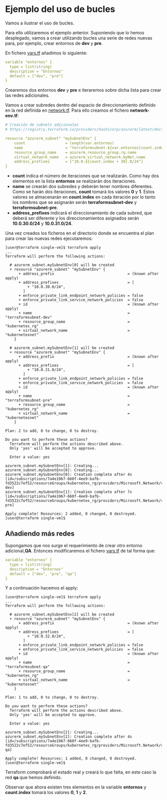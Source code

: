 # Ejemplo del uso de bucles

Vamos a ilustrar el uso de bucles.

Para ello utilizaremos el ejemplo anterior. Suponiendo que lo hemos desplegado, vamos a crear utilizando bucles una serie de redes nuevas para, por ejemplo, crear entornos de **dev** y **pre**.

En fichero [vars.tf](single-vm/vars.tf) añadimos lo siguiente:

```yaml
variable "entornos" {
  type = list(string)
  description = "Entornos"
  default = ["dev", "pre"]
}
```

Crearemos dos entornos **dev** y **pre** e iteraremos sobre dicha lista para crear las redes adicionales.

Vamos a crear subredes dentro del espacio de direccionamiento definido en la red definida en [network.tf](single-vm/network.tf). Para ello creamos el fichero **network-env.tf**:

```yaml
# Creación de subnets adicionales
# https://registry.terraform.io/providers/hashicorp/azurerm/latest/docs/resources/subnet

resource "azurerm_subnet" "mySubnetEnv" {
    count                  = length(var.entornos)
    name                   = "terraformsubnet-${var.entornos[count.index]}"
    resource_group_name    = azurerm_resource_group.rg.name
    virtual_network_name   = azurerm_virtual_network.myNet.name
    address_prefixes       = ["10.0.${count.index + 30}.0/24"]
}
```

 + **count** indica el número de iteraciones que se realizarán. Como hay dos elementos en la lista **entornos** se realizarán dos iteraciones.
 + **name** se crearán dos subredes y deberán tener nombres diferentes. Como se harán dos iteraciones, **count** tomará los valores **0** y **1**. Estos valores se almacenarán en **count.index** en cada iteración por lo tanto los nombres que se asignarán serán **terraformsubnet-dev** y **terraformsubnet-pre**.
 + **address_prefixes** indicará el direccionamiento de cada subred, que deberá ser diferente y los direccionamientos asignados serán **10.0.30.0/24** y **10.0.31.0/24**.

 Una vez creados los ficheros en el directorio donde se encuentra el plan para crear las nuevas redes ejecutaremos:

```console
[user@terraform single-vm]$ terraform apply
...
Terraform will perform the following actions:

  # azurerm_subnet.mySubnetEnv[0] will be created
  + resource "azurerm_subnet" "mySubnetEnv" {
      + address_prefix                                 = (known after apply)
      + address_prefixes                               = [
          + "10.0.30.0/24",
        ]
      + enforce_private_link_endpoint_network_policies = false
      + enforce_private_link_service_network_policies  = false
      + id                                             = (known after apply)
      + name                                           = "terraformsubnet-dev"
      + resource_group_name                            = "kubernetes_rg"
      + virtual_network_name                           = "kubernetesnet"
    }

  # azurerm_subnet.mySubnetEnv[1] will be created
  + resource "azurerm_subnet" "mySubnetEnv" {
      + address_prefix                                 = (known after apply)
      + address_prefixes                               = [
          + "10.0.31.0/24",
        ]
      + enforce_private_link_endpoint_network_policies = false
      + enforce_private_link_service_network_policies  = false
      + id                                             = (known after apply)
      + name                                           = "terraformsubnet-pre"
      + resource_group_name                            = "kubernetes_rg"
      + virtual_network_name                           = "kubernetesnet"
    }

Plan: 2 to add, 0 to change, 0 to destroy.

Do you want to perform these actions?
  Terraform will perform the actions described above.
  Only 'yes' will be accepted to approve.

  Enter a value: yes

azurerm_subnet.mySubnetEnv[1]: Creating...
azurerm_subnet.mySubnetEnv[0]: Creating...
azurerm_subnet.mySubnetEnv[0]: Creation complete after 4s [id=/subscriptions/7a4e1967-660f-4ee9-bafb-fd3522c7ef52/resourceGroups/kubernetes_rg/providers/Microsoft.Network/virtualNetworks/kubernetesnet/subnets/terraformsubnet-dev]
azurerm_subnet.mySubnetEnv[1]: Creation complete after 7s [id=/subscriptions/7a4e1967-660f-4ee9-bafb-fd3522c7ef52/resourceGroups/kubernetes_rg/providers/Microsoft.Network/virtualNetworks/kubernetesnet/subnets/terraformsubnet-pre]

Apply complete! Resources: 2 added, 0 changed, 0 destroyed.
[user@terraform single-vm]$
```

## Añadiendo más redes

Supongamos que nos surge el requerimiento de crear otro entorno adicional,**QA**. Entonces modificaremos el fichero [vars.tf](single-vm/vars.tf) de tal forma que:

```yaml
variable "entornos" {
  type = list(string)
  description = "Entornos"
  default = ["dev", "pre", "qa"]
}
```

Y a continuación hacemos el apply:

```console
[user@terraform single-vm]$ terraform apply
...
Terraform will perform the following actions:

  # azurerm_subnet.mySubnetEnv[2] will be created
  + resource "azurerm_subnet" "mySubnetEnv" {
      + address_prefix                                 = (known after apply)
      + address_prefixes                               = [
          + "10.0.32.0/24",
        ]
      + enforce_private_link_endpoint_network_policies = false
      + enforce_private_link_service_network_policies  = false
      + id                                             = (known after apply)
      + name                                           = "terraformsubnet-qa"
      + resource_group_name                            = "kubernetes_rg"
      + virtual_network_name                           = "kubernetesnet"
    }

Plan: 1 to add, 0 to change, 0 to destroy.

Do you want to perform these actions?
  Terraform will perform the actions described above.
  Only 'yes' will be accepted to approve.

  Enter a value: yes

azurerm_subnet.mySubnetEnv[2]: Creating...
azurerm_subnet.mySubnetEnv[2]: Creation complete after 4s [id=/subscriptions/7a4e1967-660f-4ee9-bafb-fd3522c7ef52/resourceGroups/kubernetes_rg/providers/Microsoft.Network/virtualNetworks/kubernetesnet/subnets/terraformsubnet-qa]

Apply complete! Resources: 1 added, 0 changed, 0 destroyed.
[user@terraform single-vm]$
```

Terraform comprobará el estado real y creará lo que falta, en este caso la red **qa** que hemos definido.

Observar que ahora existen tres elementos en la variable **entornos** y **count.index** tomará los valores **0**, **1** y **2**.